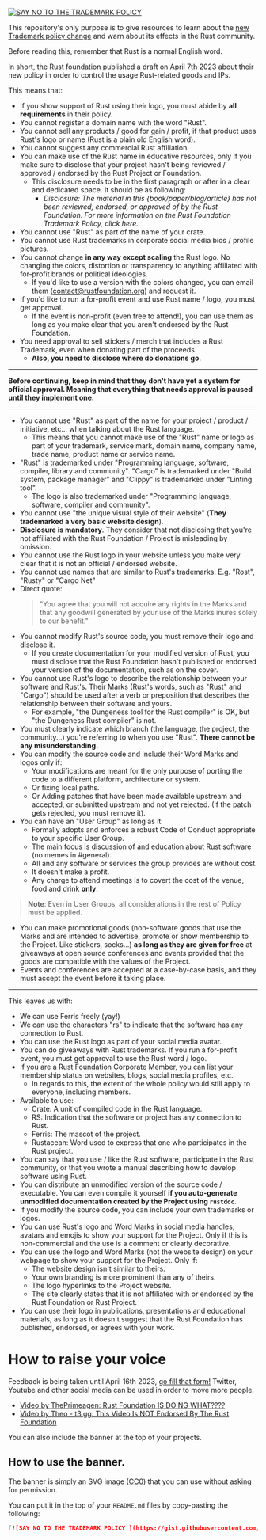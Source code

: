 [![SAY NO TO THE TRADEMARK POLICY ](https://gist.githubusercontent.com/blyxyas/8f17fbe1cafdeff65bbe6b332d4f4723/raw/715a24df3ad74b838c6b0ff8079d3f7f9172b0db/banner.svg)](https://docs.google.com/forms/d/e/1FAIpQLSdaM4pdWFsLJ8GHIUFIhepuq0lfTg_b0mJ-hvwPdHa4UTRaAg/viewform)

This repository's only purpose is to give resources to learn about the [new Trademark policy change](https://twitter.com/rust_foundation/status/1644132378858729474) and warn about its effects in the Rust community.

Before reading this, remember that Rust is a normal English word.

In short, the Rust foundation published a draft on April 7th 2023 about their new policy in order to control the usage Rust-related goods and IPs.

This means that:

- If you show support of Rust using their logo, you must abide by **all requirements** in their policy.
- You cannot register a domain name with the word "Rust".
- You cannot sell any products / good for gain / profit, if that product uses Rust's logo or name (Rust is a plain old English word).
- You cannot suggest any commercial Rust affiliation.
- You can make use of the Rust name in educative resources, only if you make sure to disclose that your project hasn't being reviewed / approved / endorsed by the Rust Project or Foundation.
  - This disclosure needs to be in the first paragraph or after in a clear and dedicated space. It should be as following:
    - *Disclosure: The material in this {book/paper/blog/article} has not been reviewed, endorsed, or approved of by the Rust Foundation. For more information on the Rust Foundation Trademark Policy, click here.*
- You cannot use "Rust" as part of the name of your crate.
- You cannot use Rust trademarks in corporate social media bios / profile pictures.
- You cannot change **in any way except scaling** the Rust logo. No changing the colors, distortion or transparency to anything affiliated with for-profit brands or political ideologies.
  - If you'd like to use a version with the colors changed, you can email them (<contact@rustfoundation.org>) and request it.
- If you'd like to run a for-profit event and use Rust name / logo, you must get approval.
  - If the event is non-profit (even free to attend!), you can use them as long as you make clear that you aren't endorsed by the Rust Foundation.
- You need approval to sell stickers / merch that includes a Rust Trademark, even when donating part of the proceeds.
  - **Also, you need to disclose where do donations go**.

---

**Before continuing, keep in mind that they don't have yet a system for official approval. Meaning that everything that needs approval is paused until they implement one.**

---

- You cannot use "Rust" as part of the name for your project / product / initiative, etc... when talking about the Rust language.
  - This means that you cannot make use of the "Rust" name or logo as part of your trademark, service mark, domain name, company name, trade name, product name or service name.
- "Rust" is trademarked under "Programming language, software, compiler, library and community". "Cargo" is trademarked under "Build system, package manager" and "Clippy" is trademarked under "Linting tool".
  - The logo is also trademarked under "Programming language, software, compiler and community".
- You cannot use "the unique visual style of their website" (**They trademarked a very basic website design**).
- **Disclosure is mandatory**. They consider that not disclosing that you're not affiliated with the Rust Foundation / Project is misleading by omission.
- You cannot use the Rust logo in your website unless you make very clear that it is not an official / endorsed website.
- You cannot use names that are similar to Rust's trademarks. E.g. "Rost", "Rusty" or "Cargo Net"
- Direct quote:
	> "You agree that you will not acquire any rights in the Marks and that any goodwill generated by your use of the Marks inures solely to our benefit."
- You cannot modify Rust's source code, you must remove their logo and disclose it.
  - If you create documentation for your modified version of Rust, you must disclose that the Rust Foundation hasn't published or endorsed your version of the documentation, such as on the cover.
- You cannot use Rust's logo to describe the relationship between your software and Rust's. Their Marks (Rust's words, such as "Rust" and "Cargo") should be used after a verb or preposition that describes the relationship between their software and yours.
  - For example, "the Dungeness tool for the Rust compiler" is OK, but "the Dungeness Rust compiler" is not.
- You must clearly indicate which branch (the language, the project, the community...) you're referring to when you use "Rust". **There cannot be any misunderstanding.**
- You can modify the source code and include their Word Marks and logos only if:
  - Your modifications are meant for the only purpose of porting the code to a different platform, architecture or system.
  - Or fixing local paths.
  - Or Adding patches that have been made available upstream and accepted, or submitted upstream and not yet rejected. (If the patch gets rejected, you must remove it).
- You can have an "User Group" as long as it:
  - Formally adopts and enforces a robust Code of Conduct appropriate to your specific User Group.
  - The main focus is discussion of and education about Rust software (no memes in #general).
  - All and any software or services the group provides are without cost.
  - It doesn't make a profit.
  - Any charge to attend meetings is to covert the cost of the venue, food and drink **only**.

> **Note**: Even in User Groups, all considerations in the rest of Policy must be applied.

- You can make promotional goods (non-software goods that use the Marks and are intended to advertise, promote or show membership to the Project. Like stickers, socks...) **as long as they are given for free** at giveaways at open source conferences and events provided that the goods are compatible with the values of the Project.
- Events and conferences are accepted at a case-by-case basis, and they must accept the event before it taking place.

---

This leaves us with:

- We can use Ferris freely (yay!)
- We can use the characters "rs" to indicate that the software has any connection to Rust.
- You can use the Rust logo as part of your social media avatar.
- You can do giveaways with Rust trademarks. If you run a for-profit event, you must get approval to use the Rust word / logo.
- If you are a Rust Foundation Corporate Member, you can list your membership status on websites, blogs, social media profiles, etc.
  - In regards to this, the extent of the whole policy would still apply to everyone, including members.
- Available to use:
  - Crate: A unit of compiled code in the Rust language.
  - RS: Indication that the software or project has any connection to Rust.
  - Ferris: The mascot of the project.
  - Rustacean: Word used to express that one who participates in the Rust project.
- You can say that you use / like the Rust software, participate in the Rust community, or that you wrote a manual describing how to develop software using Rust.
- You can distribute an unmodified version of the source code / executable. You can even compile it yourself **if you auto-generate unmodified documentation created by the Project using `rustdoc`**.
- If you modify the source code, you can include your own trademarks or logos.
- You can use Rust's logo and Word Marks in social media handles, avatars and emojis to show your support for the Project. Only if this is non-commercial and the use is a comment or clearly decorative.
- You can use the logo and Word Marks (not the website design) on your webpage to show your support for the Project. Only if:
  - The website design isn't similar to theirs.
  - Your own branding is more prominent than any of theirs.
  - The logo hyperlinks to the Project website.
  - The site clearly states that it is not affiliated with or endorsed by the Rust Foundation or Rust Project.
- You can use their logo in publications, presentations and educational materials, as long as it doesn't suggest that the Rust Foundation has published, endorsed, or agrees with your work.

# How to raise your voice

Feedback is being taken until April 16th 2023, [go fill that form!](https://docs.google.com/forms/d/e/1FAIpQLSdaM4pdWFsLJ8GHIUFIhepuq0lfTg_b0mJ-hvwPdHa4UTRaAg/viewform)
Twitter, Youtube and other social media can be used in order to move more people.
- [Video by ThePrimeagen: Rust Foundation IS DOING WHAT????](https://youtu.be/gutR_LNoZw0)
- [Video by Theo - t3.gg: This Video Is NOT Endorsed By The Rust Foundation](https://youtu.be/2oh7MoEvJ88)

You can also include the banner at the top of your projects.

## How to use the banner.

The banner is simply an SVG image ([CC0](https://creativecommons.org/publicdomain/zero/1.0/)) that you can use without asking for permission.

You can put it in the top of your `README.md` files by copy-pasting the following:

```md
[![SAY NO TO THE TRADEMARK POLICY ](https://gist.githubusercontent.com/blyxyas/8f17fbe1cafdeff65bbe6b332d4f4723/raw/715a24df3ad74b838c6b0ff8079d3f7f9172b0db/banner.svg)](https://docs.google.com/forms/d/e/1FAIpQLSdaM4pdWFsLJ8GHIUFIhepuq0lfTg_b0mJ-hvwPdHa4UTRaAg/viewform)
```
